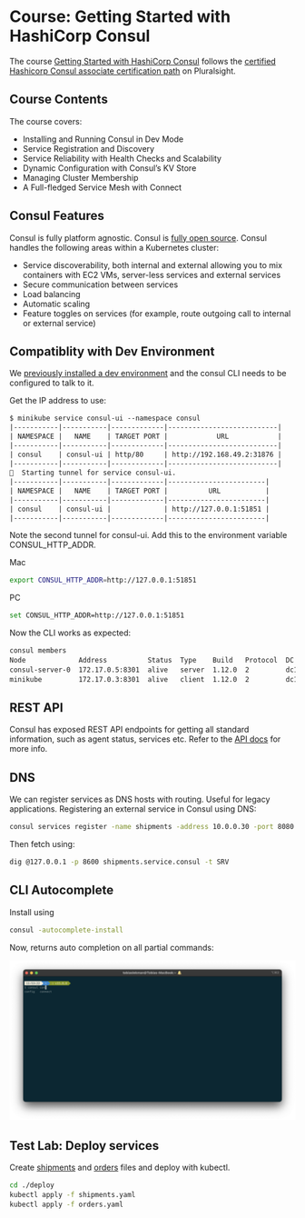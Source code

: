 # Course: Getting Started with HashiCorp Consul

The course [Getting Started with HashiCorp Consul](https://app.pluralsight.com/library/courses/hashicorp-consul-getting-started-cert/table-of-contents) follows the [certified Hashicorp Consul associate certification path](https://app.pluralsight.com/paths/certificate/hashicorp-certified-consul-associate) on Pluralsight.

## Course Contents

The course covers:

- Installing and Running Consul in Dev Mode
- Service Registration and Discovery
- Service Reliability with Health Checks and Scalability
- Dynamic Configuration with Consul’s KV Store
- Managing Cluster Membership
- A Full-fledged Service Mesh with Connect

## Consul Features

Consul is fully platform agnostic. Consul is [fully open source](https://github.com/hashicorp/consul). Consul handles the following areas within a Kubernetes cluster:

- Service discoverability, both internal and external allowing you to mix containers with EC2 VMs, server-less services and external services
- Secure communication between services
- Load balancing
- Automatic scaling
- Feature toggles on services (for example, route outgoing call to internal or external service)

## Compatiblity with Dev Environment

We [previously installed a dev environment](./DEV.md) and the consul CLI needs to be configured to talk to it.

Get the IP address to use:

```
$ minikube service consul-ui --namespace consul
|-----------|-----------|-------------|---------------------------|
| NAMESPACE |   NAME    | TARGET PORT |            URL            |
|-----------|-----------|-------------|---------------------------|
| consul    | consul-ui | http/80     | http://192.168.49.2:31876 |
|-----------|-----------|-------------|---------------------------|
🏃  Starting tunnel for service consul-ui.
|-----------|-----------|-------------|------------------------|
| NAMESPACE |   NAME    | TARGET PORT |          URL           |
|-----------|-----------|-------------|------------------------|
| consul    | consul-ui |             | http://127.0.0.1:51851 |
|-----------|-----------|-------------|------------------------|
```

Note the second tunnel for consul-ui. Add this to the environment variable CONSUL_HTTP_ADDR. 

Mac
```bash
export CONSUL_HTTP_ADDR=http://127.0.0.1:51851
```

PC
```bash
set CONSUL_HTTP_ADDR=http://127.0.0.1:51851
```

Now the CLI works as expected:
```bash
consul members
Node             Address          Status  Type    Build   Protocol  DC   Partition  Segment
consul-server-0  172.17.0.5:8301  alive   server  1.12.0  2         dc1  default    <all>
minikube         172.17.0.3:8301  alive   client  1.12.0  2         dc1  default    <default>
```

## REST API

Consul has exposed REST API endpoints for getting all standard information, such as agent status, services etc. Refer to the [API docs](https://developer.hashicorp.com/consul/api-docs) for more info.

## DNS

We can register services as DNS hosts with routing. Useful for legacy applications. Registering an external service in Consul using DNS:

```bash
consul services register -name shipments -address 10.0.0.30 -port 8080
```

Then fetch using:

```bash
dig @127.0.0.1 -p 8600 shipments.service.consul -t SRV
```

## CLI Autocomplete

Install using

```bash
consul -autocomplete-install
```

Now, returns auto completion on all partial commands:

<img src="autocomplete.png" size="600">

## Test Lab: Deploy services

Create [shipments](../deploy/shipments.yaml) and [orders](../deploy/orders.yaml) files and deploy with kubectl.

```bash
cd ./deploy
kubectl apply -f shipments.yaml
kubectl apply -f orders.yaml
```
